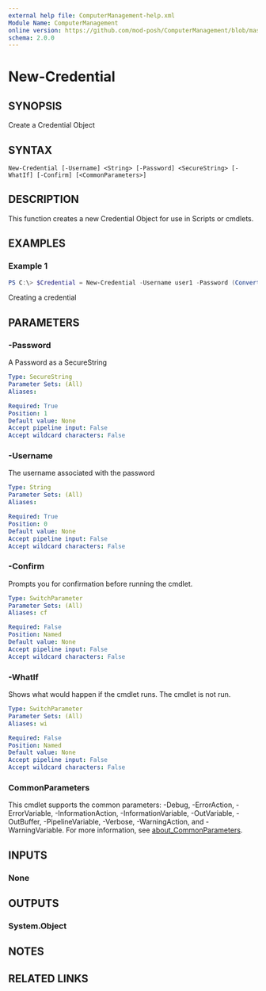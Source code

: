 ```yaml
---
external help file: ComputerManagement-help.xml
Module Name: ComputerManagement
online version: https://github.com/mod-posh/ComputerManagement/blob/master/docs/New-Credential.md#new-credential
schema: 2.0.0
---
```


# New-Credential

## SYNOPSIS
Create a Credential Object

## SYNTAX

```
New-Credential [-Username] <String> [-Password] <SecureString> [-WhatIf] [-Confirm] [<CommonParameters>]
```

## DESCRIPTION
This function creates a new Credential Object for use in Scripts or cmdlets.

## EXAMPLES

### Example 1
```powershell
PS C:\> $Credential = New-Credential -Username user1 -Password (ConvertFrom-SecureString "P@ssw0rd" -AsPlainText -Force)
```

Creating a credential

## PARAMETERS

### -Password
A Password as a SecureString

```yaml
Type: SecureString
Parameter Sets: (All)
Aliases:

Required: True
Position: 1
Default value: None
Accept pipeline input: False
Accept wildcard characters: False
```

### -Username
The username associated with the password

```yaml
Type: String
Parameter Sets: (All)
Aliases:

Required: True
Position: 0
Default value: None
Accept pipeline input: False
Accept wildcard characters: False
```

### -Confirm
Prompts you for confirmation before running the cmdlet.

```yaml
Type: SwitchParameter
Parameter Sets: (All)
Aliases: cf

Required: False
Position: Named
Default value: None
Accept pipeline input: False
Accept wildcard characters: False
```

### -WhatIf
Shows what would happen if the cmdlet runs.
The cmdlet is not run.

```yaml
Type: SwitchParameter
Parameter Sets: (All)
Aliases: wi

Required: False
Position: Named
Default value: None
Accept pipeline input: False
Accept wildcard characters: False
```

### CommonParameters
This cmdlet supports the common parameters: -Debug, -ErrorAction, -ErrorVariable, -InformationAction, -InformationVariable, -OutVariable, -OutBuffer, -PipelineVariable, -Verbose, -WarningAction, and -WarningVariable. For more information, see [about_CommonParameters](http://go.microsoft.com/fwlink/?LinkID=113216).

## INPUTS

### None
## OUTPUTS

### System.Object
## NOTES

## RELATED LINKS
